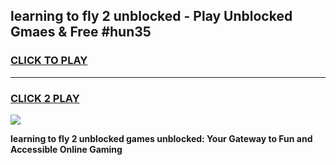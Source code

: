 
## learning to fly 2 unblocked - Play Unblocked Gmaes & Free #hun35
<h3>
<a href="https://news.freeplayer.one?title=learning_to_fly_2_unblocked&ref=24F">CLICK TO PLAY</a></h3>
<hr>

<h3>
<a href="https://news.freeplayer.one?title=learning_to_fly_2_unblocked&ref=24F">CLICK 2 PLAY</a>
  
</h3>

<a href="https://news.freeplayer.one?title=learning_to_fly_2_unblocked&ref=24F/"><img src="https://clearcache.store/games.png"></a>


**learning to fly 2 unblocked games unblocked: Your Gateway to Fun and Accessible Online Gaming**
